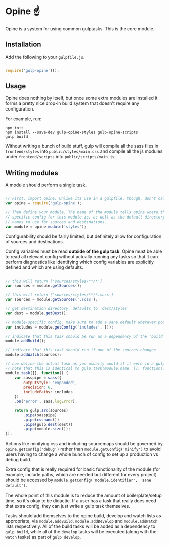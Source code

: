 # Opine  :point_up:

Opine is a system for using common gulptasks. This is the core module.

## Installation

Add the following to your `gulpfile.js`.

```js

require('gulp-opine')();

```

## Usage

Opine does nothing by itself, but once some extra modules are installed it
forms a pretty nice drop-in build system that doesn't require any configuration.

For example, run:

```
npm init
npm install --save-dev gulp-opine-styles gulp-opine-scripts
gulp build
```

Without writing a bunch of build stuff, gulp will compile all the sass files
in `frontend/styles` into `public/styles/main.css` and compile all the js 
modules under `frontend/scripts` into `public/scripts/main.js`. 

## Writing modules

A module should perform a single task.

```js

// First, import opine. Unlike its use in a gulpfile, though, don't call it!
var opine = require('gulp-opine');

// Then define your module. The name of the module tells opine where the 
// specific config for this module is, as well as the default directory
// names to use for sources and destinations.
var module = opine.module('styles');

```

Configurability should be fairly limited, but definitely allow for 
configuration of sources and destinations.

Config variables must be read **outside of the gulp task**. Opine must be able
to read all relevant config without actually running any tasks so that it can
perform diagnostics like identifying which config variables are explicitly 
defined and which are using defaults.

```js

// this will return ['sources/styles/**/*']
var sources = module.getSources();

// this will return ['sources/styles/**/*.scss']
var sources = module.getSources('.scss');

// get destination directory, defaults to 'dest/styles'
var dest = module.getDest();

// module-specific config. make sure to add a sane default wherever possible
var includes = module.getConfig('includes', []);

// indicate that this task should be run as a dependency of the 'build' task
module.addBuild();  

// indicate that this task should run if one of the sources changes
module.addWatch(sources);

// now define the actual task as you usually would if it were in a gulpfile
// note that this is identical to gulp.task(module.name, [], function() { ... });
module.task([], function() {
    var sasspipe = sass({
        outputStyle: 'expanded',
        precision: 6,
        includePaths: includes
    })
    .on('error', sass.logError);

    return gulp.src(sources)
        .pipe(sasspipe)
        .pipe(cssnano())
        .pipe(gulp.dest(dest))
        .pipe(module.size());
});

```

Actions like minifying css and including sourcemaps should be governed by
`opine.getConfig('debug')` rather than `module.getConfig('minify')` to avoid 
users having to change a whole bunch of config to set up a production vs debug 
build. 

Extra config that is really required for basic functionality of the module
(for example, include paths, which are needed but different for every project)
should be accessed by `module.getConfig('module.identifier', 'sane default')`.

The whole point of this module is to reduce the amount of boilerplate/setup 
time, so it's okay to be didactic. If a user has a task that really
does need that extra config, they can just write a gulp task themselves.

Tasks should add themselves to the opine build, develop and watch lists as
appropriate, via `module.addBuild`, `module.addDevelop` and 
`module.addWatch` lists respectively. All of the build tasks will be added
as a dependency to `gulp build`, while all of the `develop` tasks will be 
executed (along with the `watch` tasks) as part of `gulp develop`.


